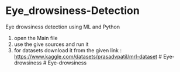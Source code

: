 # Eye_drowsiness-Detection
Eye drowsiness detection using ML and Python
1) open the Main file
2) use the give sources and run it
3) for datasets download it from the given link : https://www.kaggle.com/datasets/prasadvpatil/mrl-dataset
#   E y e - d r o w s i n e s s  
 #   E y e - d r o w s i n e s s  
 
